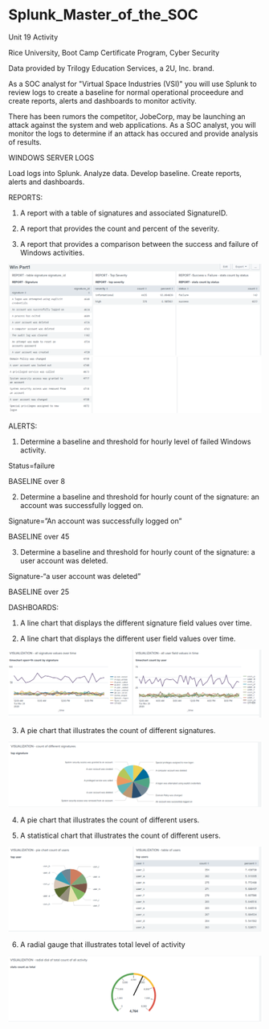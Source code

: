 # Splunk_Master_of_the_SOC

Unit 19 Activity 

Rice University, Boot Camp Certificate Program, Cyber Security

Data provided by Trilogy Education Services, a 2U, Inc. brand.

As a SOC analyst for "Virtual Space Industries (VSI)" you will use Splunk to review logs to create a baseline for normal operational proceedure and create reports, alerts and dashboards to monitor activity. 

There has been rumors the competitor, JobeCorp, may be launching an attack against the system and web applications. As a SOC analyst, you will monitor the logs to determine if an attack has occured and provide analysis of results. 

WINDOWS SERVER LOGS 

Load logs into Splunk. Analyze data. Develop baseline. Create reports, alerts and dashboards.

REPORTS:
1.	A report with a table of signatures and associated SignatureID. 

2.	A report that provides the count and percent of the severity.

3.	A report that provides a comparison between the success and failure of Windows activities.

![Win 1 Log Report](https://github.com/collette269/Splunk_Master_of_the_SOC/blob/main/Win%201%20Log%20Reports.png)
![Win 1 Log Report Cont](https://github.com/collette269/Splunk_Master_of_the_SOC/blob/main/Win%201%20Log%20Reports%20Cont.png)

ALERTS:
1.	Determine a baseline and threshold for hourly level of failed Windows activity.

Status=failure

BASELINE over 8   

2.	Determine a baseline and threshold for hourly count of the signature: an account was successfully logged on.   

Signature=”An account was successfully logged on”

BASELINE over 45

3.	Determine a baseline and threshold for hourly count of the signature: a user account was deleted. 

Signature-“a user account was deleted”

BASELINE over 25

DASHBOARDS: 
1.	A line chart that displays the different signature field values over time.

2.	A line chart that displays the different user field values over time.

![Win 1 Log Visualization 1](https://github.com/collette269/Splunk_Master_of_the_SOC/blob/main/Win%201%20Log%20Visualization%201.png)

3.	A pie chart that illustrates the count of different signatures.

![Win 1 Log Visualization 2](https://github.com/collette269/Splunk_Master_of_the_SOC/blob/main/Win%201%20Log%20Visualization%202.png)

4.	A pie chart that illustrates the count of different users.

5.	A statistical chart that illustrates the count of different users.

![Win 1 Log Visualization 3](https://github.com/collette269/Splunk_Master_of_the_SOC/blob/main/Win%201%20Log%20Visualization%203.png)

6.	A radial gauge that illustrates total level of activity

![Win 1 Log Visualization 4](https://github.com/collette269/Splunk_Master_of_the_SOC/blob/main/Win%201%20Log%20Visualization%204.png)
